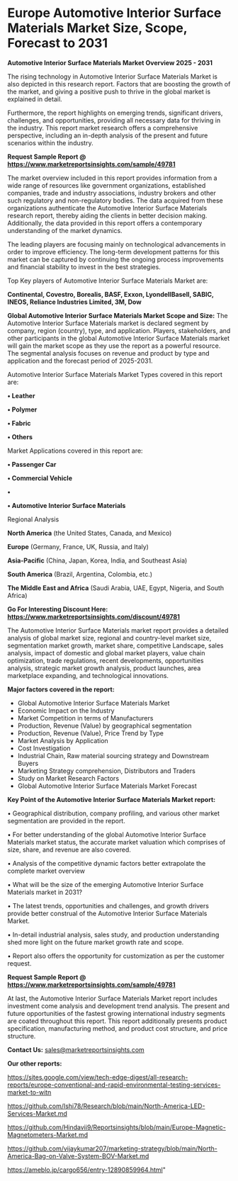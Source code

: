 # Europe Automotive Interior Surface Materials Market Size, Scope, Forecast to 2031

<Strong> Automotive Interior Surface Materials Market Overview 2025 - 2031</strong>

The rising technology in Automotive Interior Surface Materials Market is also depicted in this research report. Factors that are boosting the growth of the market, and giving a positive push to thrive in the global market is explained in detail.

Furthermore, the report highlights on emerging trends, significant drivers, challenges, and opportunities, providing all necessary data for thriving in the industry. This report market research offers a comprehensive perspective, including an in-depth analysis of the present and future scenarios within the industry.

<strong>Request Sample Report @ <a href=https://www.marketreportsinsights.com/sample/49781>https://www.marketreportsinsights.com/sample/49781</a></strong>

The market overview included in this report provides information from a wide range of resources like government organizations, established companies, trade and industry associations, industry brokers and other such regulatory and non-regulatory bodies. The data acquired from these organizations authenticate the Automotive Interior Surface Materials research report, thereby aiding the clients in better decision making. Additionally, the data provided in this report offers a contemporary understanding of the market dynamics.

The leading players are focusing mainly on technological advancements in order to improve efficiency. The long-term development patterns for this market can be captured by continuing the ongoing process improvements and financial stability to invest in the best strategies.

Top Key players of Automotive Interior Surface Materials Market are:

<strong>Continental, Covestro, Borealis, BASF, Exxon, LyondellBasell, SABIC, INEOS, Reliance Industries Limited, 3M, Dow</strong>

<strong><b>Global Automotive Interior Surface Materials Market Scope and Size:</b></strong>
The Automotive Interior Surface Materials market is declared segment by company, region (country), type, and application. Players, stakeholders, and other participants in the global Automotive Interior Surface Materials market will gain the market scope as they use the report as a powerful resource. The segmental analysis focuses on revenue and product by type and application and the forecast period of 2025-2031.

Automotive Interior Surface Materials Market Types covered in this report are:

<strong>•  Leather

•  Polymer

•  Fabric

•  Others</strong>

Market Applications covered in this report are:

<strong>•  Passenger Car

•  Commercial Vehicle

•  

•  Automotive Interior Surface Materials</strong> 

Regional Analysis

<strong>North America</strong> (the United States, Canada, and Mexico)

<strong>Europe</strong> (Germany, France, UK, Russia, and Italy)

<strong>Asia-Pacific</strong> (China, Japan, Korea, India, and Southeast Asia)

<strong>South America</strong> (Brazil, Argentina, Colombia, etc.)

<strong>The Middle East and Africa</strong> (Saudi Arabia, UAE, Egypt, Nigeria, and South Africa)

<strong>Go For Interesting Discount Here: <a href=https://www.marketreportsinsights.com/discount/49781>https://www.marketreportsinsights.com/discount/49781</a></strong>

The Automotive Interior Surface Materials market report provides a detailed analysis of global market size, regional and country-level market size, segmentation market growth, market share, competitive Landscape, sales analysis, impact of domestic and global market players, value chain optimization, trade regulations, recent developments, opportunities analysis, strategic market growth analysis, product launches, area marketplace expanding, and technological innovations.

<strong><b>Major factors covered in the report:</b></strong>
<ul>
  <li>Global Automotive Interior Surface Materials Market </li>
  <li>Economic Impact on the Industry</li>
  <li>Market Competition in terms of Manufacturers</li>
  <li>Production, Revenue (Value) by geographical segmentation</li>
  <li>Production, Revenue (Value), Price Trend by Type</li>
  <li>Market Analysis by Application</li>
  <li>Cost Investigation</li>
  <li>Industrial Chain, Raw material sourcing strategy and Downstream Buyers</li>
  <li>Marketing Strategy comprehension, Distributors and Traders</li>
  <li>Study on Market Research Factors</li>
  <li>Global Automotive Interior Surface Materials Market Forecast</li>
</ul>

<strong><b>Key Point of the Automotive Interior Surface Materials Market report:</b></strong>

• Geographical distribution, company profiling, and various other market segmentation are provided in the report.

• For better understanding of the global Automotive Interior Surface Materials market status, the accurate market valuation which comprises of size, share, and revenue are also covered.

• Analysis of the competitive dynamic factors better extrapolate the complete market overview

• What will be the size of the emerging Automotive Interior Surface Materials market in 2031?

• The latest trends, opportunities and challenges, and growth drivers provide better construal of the Automotive Interior Surface Materials Market.

• In-detail industrial analysis, sales study, and production understanding shed more light on the future market growth rate and scope.

• Report also offers the opportunity for customization as per the customer request.

<strong>Request Sample Report @ <a href=https://www.marketreportsinsights.com/sample/49781>https://www.marketreportsinsights.com/sample/49781</a></strong>

At last, the Automotive Interior Surface Materials Market report includes investment come analysis and development trend analysis. The present and future opportunities of the fastest growing international industry segments are coated throughout this report. This report additionally presents product specification, manufacturing method, and product cost structure, and price structure.

<strong>Contact Us:</strong>
sales@marketreportsinsights.com

<strong>Our other reports:</strong>

<a href=https://sites.google.com/view/tech-edge-digest/all-research-reports/europe-conventional-and-rapid-environmental-testing-services-market-to-witn>https://sites.google.com/view/tech-edge-digest/all-research-reports/europe-conventional-and-rapid-environmental-testing-services-market-to-witn</a>

<a href=https://github.com/Ishi78/Research/blob/main/North-America-LED-Services-Market.md>https://github.com/Ishi78/Research/blob/main/North-America-LED-Services-Market.md</a>

<a href=https://github.com/Hindavii9/Reportsinsights/blob/main/Europe-Magnetic-Magnetometers-Market.md>https://github.com/Hindavii9/Reportsinsights/blob/main/Europe-Magnetic-Magnetometers-Market.md</a>

<a href=https://github.com/vijaykumar207/marketing-strategy/blob/main/North-America-Bag-on-Valve-System-BOV-Market.md>https://github.com/vijaykumar207/marketing-strategy/blob/main/North-America-Bag-on-Valve-System-BOV-Market.md</a>

<a href=https://ameblo.jp/cargo656/entry-12890859964.html>https://ameblo.jp/cargo656/entry-12890859964.html</a>"

